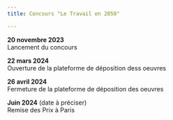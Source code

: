 ```yaml
---
title: Concours "Le Travail en 2050"

---
```

**20 novembre 2023**  
Lancement du concours  

**22 mars 2024**  
Ouverture de la plateforme de déposition dess oeuvres

**26 avril 2024**  
Fermeture de la plateforme de déposition des oeuvres

**Juin 2024** (date à préciser)  
Remise des Prix à Paris